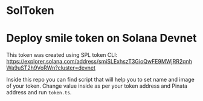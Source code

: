 # SolToken

# Deploy smile token on Solana Devnet
This token was created using SPL token CLI: https://explorer.solana.com/address/smiSLExhszT3GioQwFE9MWjRR2qnhWa9uST2h9VoRWn?cluster=devnet

Inside this repo you can find script that will help you to set name and image of your token. Change value inside as per your token address and Pinata address 
and run `token.ts`.
